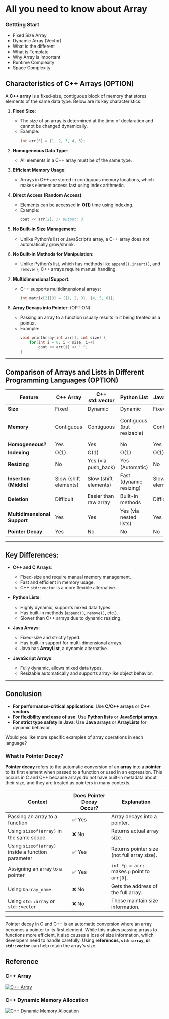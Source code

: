 # All you need to know about Array

### Gettting Start

- Fixed Size Array
- Dynamic Array (Vector)
- What is the different
- What is Template<T>
- Why Array is important
- Runtime Complexity
- Space Complexity

## **Characteristics of C++ Arrays** (OPTION)

A **C++ array** is a fixed-size, contiguous block of memory that stores elements of the same data type. Below are its
key characteristics:

1. **Fixed Size**:
    - The size of an array is determined at the time of declaration and cannot be changed dynamically.
    - Example:
      ```cpp
      int arr[5] = {1, 2, 3, 4, 5};
      ```

2. **Homogeneous Data Type**:
    - All elements in a C++ array must be of the same type.

3. **Efficient Memory Usage**:
    - Arrays in C++ are stored in contiguous memory locations, which makes element access fast using index arithmetic.

4. **Direct Access (Random Access)**:
    - Elements can be accessed in **O(1)** time using indexing.
    - Example:
      ```cpp
      cout << arr[2]; // Output: 3
      ```

5. **No Built-in Size Management**:
    - Unlike Python’s list or JavaScript’s array, a C++ array does not automatically grow/shrink.

6. **No Built-in Methods for Manipulation**:
    - Unlike Python’s list, which has methods like `append()`, `insert()`, and `remove()`, C++ arrays require manual
      handling.

7. **Multidimensional Support**:
    - C++ supports multidimensional arrays:
      ```cpp
      int matrix[2][3] = {{1, 2, 3}, {4, 5, 6}};
      ```

8. **Array Decays into Pointer**:  (OPTION)
    - Passing an array to a function usually results in it being treated as a pointer.
    - Example:
      ```cpp
      void printArray(int arr[], int size) {
          for(int i = 0; i < size; i++)
              cout << arr[i] << " ";
      }
      ```

---

## **Comparison of Arrays and Lists in Different Programming Languages** (OPTION)

| Feature                      | **C++ Array**         | **C++ std::vector**   | **Python List**            | **Java Array**        | **JavaScript Array**                 | **C Array**           |
|------------------------------|-----------------------|-----------------------|----------------------------|-----------------------|--------------------------------------|-----------------------|
| **Size**                     | Fixed                 | Dynamic               | Dynamic                    | Fixed                 | Dynamic                              | Fixed                 |
| **Memory**                   | Contiguous            | Contiguous            | Contiguous (but resizable) | Contiguous            | Contiguous but dynamically resizable | Contiguous            |
| **Homogeneous?**             | Yes                   | Yes                   | No                         | Yes                   | No                                   | Yes                   |
| **Indexing**                 | O(1)                  | O(1)                  | O(1)                       | O(1)                  | O(1)                                 | O(1)                  |
| **Resizing**                 | No                    | Yes (via push_back)   | Yes (Automatic)            | No                    | Yes (Automatic)                      | No                    |
| **Insertion (Middle)**       | Slow (shift elements) | Slow (shift elements) | Fast (dynamic resizing)    | Slow (shift elements) | Fast (sparse array)                  | Slow (shift elements) |
| **Deletion**                 | Difficult             | Easier than raw array | Built-in methods           | Difficult             | Built-in methods                     | Difficult             |
| **Multidimensional Support** | Yes                   | Yes                   | Yes (via nested lists)     | Yes                   | Yes                                  | Yes                   |
| **Pointer Decay**            | Yes                   | No                    | No                         | No                    | No                                   | Yes                   |

---

## **Key Differences:**

- **C++ and C Arrays**:
    - Fixed-size and require manual memory management.
    - Fast and efficient in memory usage.
    - C++ `std::vector` is a more flexible alternative.

- **Python Lists**:
    - Highly dynamic, supports mixed data types.
    - Has built-in methods (`append()`, `remove()`, etc.).
    - Slower than C++ arrays due to dynamic resizing.

- **Java Arrays**:
    - Fixed-size and strictly typed.
    - Has built-in support for multi-dimensional arrays.
    - Java has **ArrayList**, a dynamic alternative.

- **JavaScript Arrays**:
    - Fully dynamic, allows mixed data types.
    - Resizable automatically and supports array-like object behavior.

---

## **Conclusion**

- **For performance-critical applications**: Use **C/C++ arrays** or **C++ vectors**.
- **For flexibility and ease of use**: Use **Python lists** or **JavaScript arrays**.
- **For strict type safety in Java**: Use **Java arrays** or **ArrayLists** for dynamic behavior.

Would you like more specific examples of array operations in each language?

### **What is Pointer Decay?**

**Pointer decay** refers to the automatic conversion of an **array** into a **pointer** to its first element when passed
to a function or used in an expression. This occurs in C and C++ because arrays do not have built-in metadata about
their size, and they are treated as pointers in many contexts.

| **Context**                                       | **Does Pointer Decay Occur?** | **Explanation**                              |
|---------------------------------------------------|-------------------------------|----------------------------------------------|
| Passing an array to a function                    | ✅ Yes                         | Array decays into a pointer.                 |
| Using `sizeof(array)` in the same scope           | ❌ No                          | Returns actual array size.                   |
| Using `sizeof(array)` inside a function parameter | ✅ Yes                         | Returns pointer size (not full array size).  |
| Assigning an array to a pointer                   | ✅ Yes                         | `int *p = arr;` makes `p` point to `arr[0]`. |
| Using `&array_name`                               | ❌ No                          | Gets the address of the full array.          |
| Using `std::array` or `std::vector`               | ❌ No                          | These maintain size information.             |

---

Pointer decay in C and C++ is an automatic conversion where an array becomes a pointer to its first element. While this
makes passing arrays to functions more efficient, it also causes a loss of size information, which developers need to
handle carefully. Using **references, `std::array`, or `std::vector`** can help retain the array's size.

## Reference

### C++ Array

[![C++ Array](https://img.youtube.com/vi/QFrJQq6Iox8/0.jpg)](https://www.youtube.com/watch?v=QFrJQq6Iox8?si=pcYE4_hfnOIkFASy)

### C++ Dynamic Memory Allocation

[![C++ Dynamic Memory Allocation](https://img.youtube.com/vi/fc19HhHKtrA/0.jpg)](https://www.youtube.com/watch?v=fc19HhHKtrA?si=Sw1xYJxkXQvzDD6I)